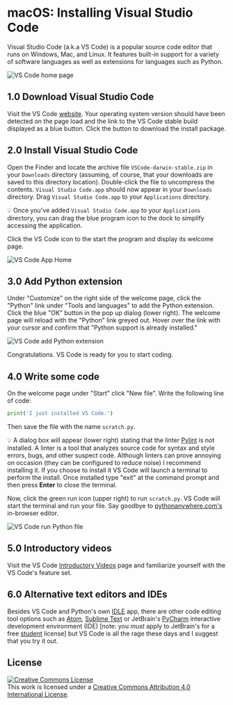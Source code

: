 # macOS: Installing Visual Studio Code
Visual Studio Code (a.k.a VS Code) is a popular source code editor that runs on Windows, Mac, and Linux. It features
built-in support for a variety of software languages as well as extensions for languages such as Python.

![VS Code home page](assets/mac-install_vs_code-download_mac.png)

## 1.0 Download Visual Studio Code
Visit the VS Code [website](https://code.visualstudio.com/). Your operating system version should have been detected 
on the page load and the link to the VS Code stable build displayed as a blue button. Click the button to 
download the install package.

## 2.0 Install Visual Studio Code
Open the Finder and locate the archive file `VSCode-darwin-stable.zip` in your `Downloads` directory (assuming, of 
course, that your downloads are saved to this directory location). Double-click the file to uncompress the contents. 
`Visual Studio Code.app` should now appear in your `Downloads` directory. Drag
`Visual Studio Code.app` to your `Applications` directory.

:bulb: Once you've added `Visual Studio Code.app` to your `Applications` directory, you can drag the blue program
icon to the dock to simplify accessing the application.

Click the VS Code icon to the start the program and display its welcome page.

![VS Code App Home](assets/mac-install_vscode_app_welcome_page.png) 

## 3.0 Add Python extension
Under "Customize" on the right side of the welcome page, click the "Python" link under "Tools and languages" to add the
Python extension. Click the blue "OK" button in the pop up dialog (lower right). The welcome page will reload with the
"Python" link greyed out. Hover over the link with your cursor and confirm that "Python support is already installed."

![VS Code add Python extension](assets/mac-install_vscode_add_python_extension.png) 

Congratulations. VS Code is ready for you to start coding.

## 4.0 Write some code
On the welcome page under "Start" click "New file". Write the following line of code:

```python
print('I just installed VS Code.')
```
Then save the file with the name `scratch.py`.

:bulb: A dialog box will appear (lower right) stating that the linter [Pylint](https://www.pylint.org/) is not installed. 
A linter is a tool that analyzes source code for syntax and style errors, bugs, and other suspect code. Although 
linters can prove annoying on occasion (they can be configured to reduce noise) I recommend installing it. If you
choose to install it VS Code will launch a terminal to perform the install. Once installed type "exit" at the command
prompt and then press __Enter__ to close the terminal.

Now, click the green run icon (upper right) to run `scratch.py`. VS Code will start the terminal and run your file.
Say goodbye to [pythonanywhere.com's](https://www.pythonanywhere.com/) in-browser editor.

![VS Code run Python file](assets/mac-vscode_run_file.png) 

## 5.0 Introductory videos
Visit the VS Code [Introductory Videos](https://code.visualstudio.com/docs/getstarted/introvideos) page and familiarize
yourself with the VS Code's feature set.

## 6.0 Alternative text editors and IDEs
Besides VS Code and Python's own [IDLE](https://docs.python.org/3/library/idle.html) app, there are other code editing 
tool options such as [Atom](https://atom.io/), [Sublime Text](http://www.sublimetext.com/) or 
JetBrain's [PyCharm](https://www.jetbrains.com/pycharm/) interactive development environment (IDE) \[note: you _must_ 
apply to JetBrain's for a free [student](https://www.jetbrains.com/student/) license\] but VS Code is all the rage 
these days and I suggest that you try it out.

## License
<a rel="license" href="http://creativecommons.org/licenses/by/4.0/"><img alt="Creative Commons License" style="border-width:0" src="https://i.creativecommons.org/l/by/4.0/88x31.png" /></a><br />This work is licensed under a <a rel="license" href="http://creativecommons.org/licenses/by/4.0/">Creative Commons Attribution 4.0 International License</a>.
